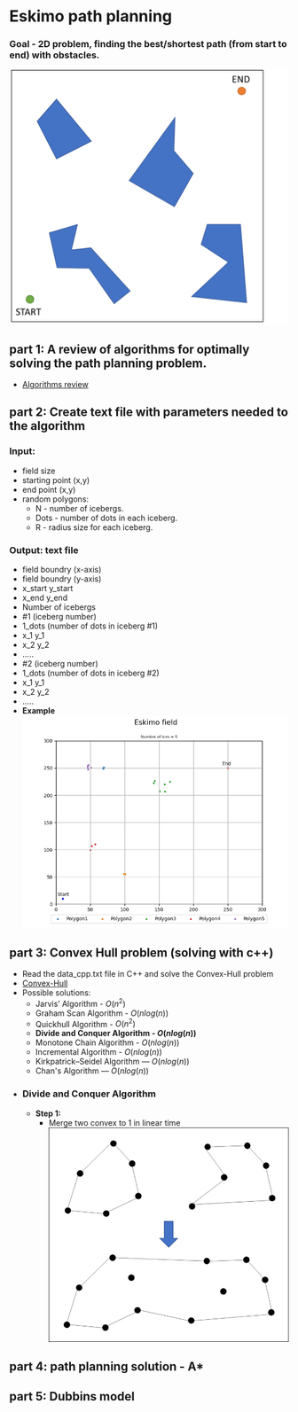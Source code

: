# Eskimo path  planning
### Goal - 2D problem, finding the best/shortest path (from start to end) with obstacles.
![img.png](project_data/img.png)

## part 1: A review of algorithms for optimally solving the path planning problem.
-  [Algorithms review](project_data/startup%20mission%20presentaion.pdf)


## part 2: Create text file with parameters needed to the algorithm
### Input:
- field size
- starting point (x,y)
- end point (x,y)
- random polygons:
  - N - number of icebergs.
  - Dots - number of dots in each iceberg.
  - R - radius size for each iceberg.
  
### Output: text file
- field boundry (x-axis)
- field boundry (y-axis)
- x_start y_start
- x_end y_end
- Number of icebergs
- #1 (iceberg number)
- 1_dots (number of dots in iceberg #1)
- x_1 y_1
- x_2 y_2
- .....
- #2 (iceberg number)
- 1_dots (number of dots in iceberg #2)
- x_1 y_1
- x_2 y_2
- .....
- **Example**
![img_2.png](project_data/img_2.png)

## part 3: Convex Hull problem (solving  with c++)
- Read the data_cpp.txt file in C++ and solve the Convex-Hull problem
- [Convex-Hull](https://en.wikipedia.org/wiki/Convex_hull)
- Possible solutions:
  - Jarvis’ Algorithm -  $O(n^2)$
  - Graham Scan Algorithm - $O(nlog(n))$
  - Quickhull Algorithm - $O(n^2)$
  - **Divide and Conquer Algorithm - $O(nlog(n))$**
  - Monotone Chain Algorithm - $O(nlog(n))$
  - Incremental Algorithm - $O(nlog(n))$
  - Kirkpatrick–Seidel Algorithm — $O(nlog(n))$
  - Chan's Algorithm — $O(nlog(n))$
- ### Divide and Conquer Algorithm
  - **Step 1:**
    - Merge two convex to 1 in linear time
    ![img_1.png](project_data/img_1.png)


## part 4: path planning solution - A*

## part 5: Dubbins model

  
  
  
